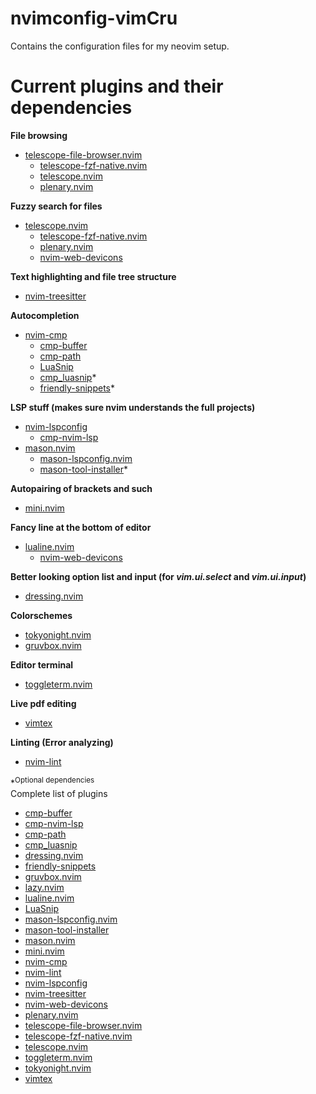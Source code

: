 # nvimconfig-vimCru

Contains the configuration files for my neovim setup.

# Current plugins and their dependencies

**File browsing**
- [telescope-file-browser.nvim](https://github.com/nvim-telescope/telescope-file-browser.nvim)
  - [telescope-fzf-native.nvim](https://github.com/nvim-telescope/telescope-fzf-native.nvim)
  - [telescope.nvim](https://github.com/nvim-telescope/telescope.nvim)
  - [plenary.nvim](https://github.com/nvim-lua/plenary.nvim)

**Fuzzy search for files**
- [telescope.nvim](https://github.com/nvim-telescope/telescope.nvim)
  - [telescope-fzf-native.nvim](https://github.com/nvim-telescope/telescope-fzf-native.nvim)
  - [plenary.nvim](https://github.com/nvim-lua/plenary.nvim)
  - [nvim-web-devicons](https://github.com/nvim-tree/nvim-web-devicons)

**Text highlighting and file tree structure**
- [nvim-treesitter](https://github.com/nvim-treesitter/nvim-treesitter)

**Autocompletion**
- [nvim-cmp](https://github.com/hrsh7th/nvim-cmp)
  - [cmp-buffer](https://github.com/hrsh7th/cmp-buffer)
  - [cmp-path](https://github.com/hrsh7th/cmp-path)
  - [LuaSnip](https://github.com/L3MON4D3/LuaSnip)
  - [cmp_luasnip](https://github.com/saadparwaiz1/cmp_luasnip)*
  - [friendly-snippets](https://github.com/rafamadriz/friendly-snippets)*

**LSP stuff (makes sure nvim understands the full projects)**
- [nvim-lspconfig](https://github.com/neovim/nvim-lspconfig)
  - [cmp-nvim-lsp](https://github.com/hrsh7th/cmp-nvim-lsp)
- [mason.nvim](https://github.com/williamboman/mason.nvim)
  - [mason-lspconfig.nvim](https://github.com/williamboman/mason-lspconfig.nvim)
  - [mason-tool-installer](https://github.com/WhoIsSethDaniel/mason-tool-installer.nvim)*

**Autopairing of brackets and such**
- [mini.nvim](https://github.com/echasnovski/mini.nvim)

**Fancy line at the bottom of editor**
- [lualine.nvim](https://github.com/nvim-lualine/lualine.nvim)
  - [nvim-web-devicons](https://github.com/nvim-tree/nvim-web-devicons)

**Better looking option list and input (for ***vim.ui.select*** and ***vim.ui.input***)**
- [dressing.nvim](https://github.com/stevearc/dressing.nvim)

**Colorschemes**
- [tokyonight.nvim](https://github.com/folke/tokyonight.nvim)
- [gruvbox.nvim](https://github.com/ellisonleao/gruvbox.nvim)

**Editor terminal**
- [toggleterm.nvim](https://github.com/akinsho/toggleterm.nvim)

**Live pdf editing**
- [vimtex](https://github.com/lervag/vimtex)

**Linting (Error analyzing)**
- [nvim-lint](https://github.com/mfussenegger/nvim-lint)

\*<sup>Optional dependencies</sup>    
Complete list of plugins
- [cmp-buffer](https://github.com/hrsh7th/cmp-buffer)
- [cmp-nvim-lsp](https://github.com/hrsh7th/cmp-nvim-lsp)
- [cmp-path](https://github.com/hrsh7th/cmp-path)
- [cmp_luasnip](https://github.com/saadparwaiz1/cmp_luasnip)
- [dressing.nvim](https://github.com/stevearc/dressing.nvim)
- [friendly-snippets](https://github.com/rafamadriz/friendly-snippets)
- [gruvbox.nvim](https://github.com/ellisonleao/gruvbox.nvim)
- [lazy.nvim](https://github.com/folke/lazy.nvim)
- [lualine.nvim](https://github.com/nvim-lualine/lualine.nvim)
- [LuaSnip](https://github.com/L3MON4D3/LuaSnip)
- [mason-lspconfig.nvim](https://github.com/williamboman/mason-lspconfig.nvim)
- [mason-tool-installer](https://github.com/WhoIsSethDaniel/mason-tool-installer.nvim)
- [mason.nvim](https://github.com/williamboman/mason.nvim)
- [mini.nvim](https://github.com/echasnovski/mini.nvim)
- [nvim-cmp](https://github.com/hrsh7th/nvim-cmp)
- [nvim-lint](https://github.com/mfussenegger/nvim-lint)
- [nvim-lspconfig](https://github.com/neovim/nvim-lspconfig)
- [nvim-treesitter](https://github.com/nvim-treesitter/nvim-treesitter)
- [nvim-web-devicons](https://github.com/nvim-tree/nvim-web-devicons)
- [plenary.nvim](https://github.com/nvim-lua/plenary.nvim)
- [telescope-file-browser.nvim](https://github.com/nvim-telescope/telescope-file-browser.nvim)
- [telescope-fzf-native.nvim](https://github.com/nvim-telescope/telescope-fzf-native.nvim)
- [telescope.nvim](https://github.com/nvim-telescope/telescope.nvim)
- [toggleterm.nvim](https://github.com/akinsho/toggleterm.nvim)
- [tokyonight.nvim](https://github.com/folke/tokyonight.nvim)
- [vimtex](https://github.com/lervag/vimtex)
